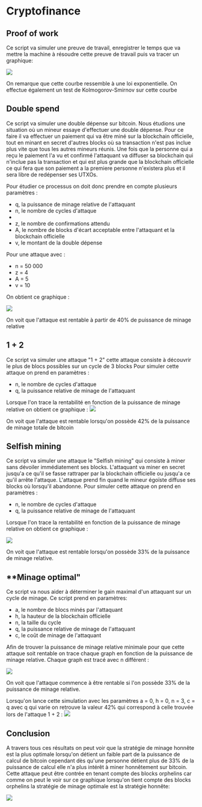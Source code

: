 # Cryptofinance

## Proof of work <a name="Proof_of_work"/>
Ce script va simuler une preuve de travail, enregistrer le temps que va mettre la machine à résoudre cette preuve de travail puis va tracer un graphique: 

<img src="asset/Figure_1.png">

On remarque que cette courbe ressemble à une loi exponentielle. On effectue également un test de Kolmogorov-Smirnov sur cette courbe



## **Double spend** <a name="Double_spend"/>
Ce script va simuler une double dépense sur bitcoin. Nous étudions une situation où un mineur essaye d'effectuer une double dépense. Pour ce faire il va effectuer un paiement qui va être miné sur la blockchain officielle, tout en minant en secret d'autres blocks où sa transaction n'est pas inclue plus vite que tous les autres mineurs réunis. Une fois que la personne qui a reçu le paiement l'a vu et confirmé l'attaquant va diffuser sa blockchain qui n'inclue pas la transaction et qui est plus grande que la blockchain officielle ce qui fera que son paiement a la premiere personne n'existera plus et il sera libre de redépenser ses UTXOs.

Pour étudier ce processus on doit donc prendre en compte plusieurs paramètres :
* q, la puissance de minage relative de l'attaquant
* n, le nombre de cycles d'attaque
* 
* z, le nombre de confirmations attendu
* A, le nombre de blocks d'écart acceptable entre l'attaquant et la blockchain officielle
* v, le montant de la double dépense

Pour une attaque avec :
* n = 50 000
* z = 4
* A = 5
* v = 10

On obtient ce graphique :

<img src="asset/image.png"/>

On voit que l'attaque est rentable à partir de 40% de puissance de minage relative

## **1 + 2** <a name="1_+_2"/>
Ce script va simuler une attaque "1 + 2" cette attaque consiste à découvrir le plus de blocs possibles sur un cycle de 3 blocks
Pour simuler cette attaque on prend en paramètres :
* n, le nombre de cycles d'attaque 
* q, la puissance relative de minage de l'attaquant

Lorsque l'on trace la rentabilité en fonction de la puissance de minage relative on obtient ce graphique :
<img src="asset/Figure_2.png">

On voit que l'attaque est rentable lorsqu'on possède 42% de la puissance de minage totale de bitcoin

## **Selfish mining** <a name="Selfish_mining"/>
Ce script va simuler une attaque le "Selfish mining" qui consiste à miner sans dévoiler immédiatement ses blocks. L'attaquant va miner en secret jusqu'a ce qu'il se fasse rattraper par la blockchain officielle ou jusqu'a ce qu'il arrête l'attaque. L'attaque prend fin quand le mineur égoïste diffuse ses blocks où lorsqu'il abandonne.
Pour simuler cette attaque on prend en paramètres :
* n, le nombre de cycles d'attaque 
* q, la puissance relative de minage de l'attaquant

Lorsque l'on trace la rentabilité en fonction de la puissance de minage relative on obtient ce graphique :

<img src="asset/image2.png">

On voit que l'attaque est rentable lorsqu'on possède 33% de la puissance de minage relative.

## **Minage optimal" <a name="Minage_optimal"/>
Ce script va nous aider à déterminer le gain maximal d'un attaquant sur un cycle de minage.
Ce script prend en paramètres:
* a, le nombre de blocs minés par l'attaquant
* h, la hauteur de la blockchain officielle
* n, la taille du cycle
* q, la puissance relative de minage de l'attaquant
* c, le coût de minage de l'attaquant

Afin de trouver la puissance de minage relative minimale pour que cette attaque soit rentable on trace chaque graph en fonction de la puissance de minage relative. Chaque graph est tracé avec n différent :

<img src="asset/Figure_3.png">

On voit que l'attaque commence à être rentable si l'on possède 33% de la puissance de minage relative.

Lorsqu'on lance cette simulation avec les paramètres a = 0, h = 0, n = 3, c = q avec q qui varie on retrouve la valeur 42% qui correspond à celle trouvée lors de l'attaque 1 + 2 :
<img src="asset/Figure_4.png">

## **Conclusion**
A travers tous ces résultats on peut voir que la stratégie de minage honnête est la plus optimale lorsqu'on détient un faible part de la puissance de calcul de bitcoin cependant dès qu'une personne détient plus de 33% de la puissance de calcul elle n'a plus intérêt à miner honnêtement sur bitcoin. Cette attaque peut être contrée en tenant compte des blocks orphelins car comme on peut le voir sur ce graphique lorsqu'on tient compte des blocks orphelins la stratégie de minage optimale est la stratégie honnête:

<img src="asset/Figure_5.png">